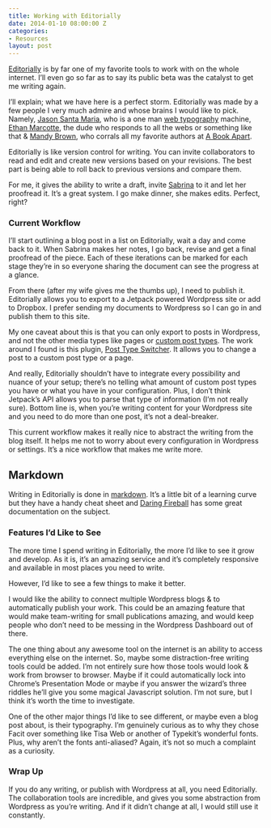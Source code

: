 ```yaml
---
title: Working with Editorially
date: 2014-01-10 08:00:00 Z
categories:
- Resources
layout: post
---
```


[Editorially](editorially.com) is by far one of my favorite tools to work with on the whole internet. I’ll even go so far as to say its public beta was the catalyst to get me writing again.

I’ll explain; what we have here is a perfect storm. Editorially was made by a few people I very much admire and whose brains I would like to pick. Namely, [Jason Santa Maria](http://jasonsantamaria.com/), who is a one man [web typography](http://vimeo.com/34178417) machine, [Ethan Marcotte](http://unstoppablerobotninja.com/), the dude who responds to all the webs or something like that &amp; [Mandy Brown](http://aworkinglibrary.com/), who corrals all my favorite authors at [A Book Apart](http://www.abookapart.com/).

Editorially is like version control for writing. You can invite collaborators to read and edit and create new versions based on your revisions. The best part is being able to roll back to previous versions and compare them.

For me, it gives the ability to write a draft, invite [Sabrina](https://twitter.com/sabrinadpeters) to it and let her proofread it. It’s a great system. I go make dinner, she makes edits. Perfect, right?

### Current Workflow

I’ll start outlining a blog post in a list on Editorially, wait a day and come back to it. When Sabrina makes her notes, I go back, revise and get a final proofread of the piece. Each of these iterations can be marked for each stage they’re in so everyone sharing the document can see the progress at a glance.

From there (after my wife gives me the thumbs up), I need to publish it. Editorially allows you to export to a Jetpack powered Wordpress site or add to Dropbox. I prefer sending my documents to Wordpress so I can go in and publish them to this site.

My one caveat about this is that you can only export to posts in Wordpress, and not the other media types like pages or [custom post types](http://codex.wordpress.org/Post_Types#Custom_Post_Types). The work around I found is this plugin, [Post Type Switcher](http://wordpress.org/plugins/post-type-switcher/). It allows you to change a post to a custom post type or a page.

And really, Editorially shouldn’t have to integrate every possibility and nuance of your setup; there’s no telling what amount of custom post types you have or what you have in your configuration. Plus, I don’t think Jetpack’s API allows you to parse that type of information (I’m not really sure). Bottom line is, when you’re writing content for your Wordpress site and you need to do more than one post, it’s not a deal-breaker.

This current workflow makes it really nice to abstract the writing from the blog itself. It helps me not to worry about every configuration in Wordpress or settings. It’s a nice workflow that makes me write more.

## Markdown

Writing in Editorially is done in [markdown](http://daringfireball.net/projects/markdown/). It’s a little bit of a learning curve but they have a handy cheat sheet and [Daring Fireball](http://daringfireball.net/projects/markdown/) has some great documentation on the subject.

### Features I’d Like to See

The more time I spend writing in Editorially, the more I’d like to see it grow and develop. As it is, it’s an amazing service and it’s completely responsive and available in most places you need to write.

However, I’d like to see a few things to make it better.

I would like the ability to connect multiple Wordpress blogs &amp; to automatically publish your work. This could be an amazing feature that would make team-writing for small publications amazing, and would keep people who don’t need to be messing in the Wordpress Dashboard out of there.

The one thing about any awesome tool on the internet is an ability to access everything else on the internet. So, maybe some distraction-free writing tools could be added. I’m not entirely sure how those tools would look &amp; work from browser to browser. Maybe if it could automatically lock into Chrome’s Presentation Mode or maybe if you answer the wizard’s three riddles he’ll give you some magical Javascript solution. I’m not sure, but I think it’s worth the time to investigate.

One of the other major things I’d like to see different, or maybe even a blog post about, is their typography. I’m genuinely curious as to why they chose Facit over something like Tisa Web or another of Typekit’s wonderful fonts. Plus, why aren’t the fonts anti-aliased? Again, it’s not so much a complaint as a curiosity.

### Wrap Up

If you do any writing, or publish with Wordpress at all, you need Editorially. The collaboration tools are incredible, and gives you some abstraction from Wordpress as you’re writing. And if it didn’t change at all, I would still use it constantly.

